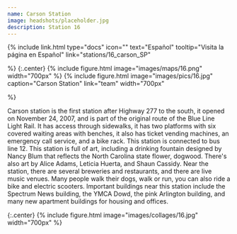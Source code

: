 ```yaml
---
name: Carson Station
image: headshots/placeholder.jpg
description: Station 16
---
```


{%
  include link.html
  type="docs"
  icon=""
  text="Español"
  tooltip="Visita la página en Español"
  link="stations/16_carson_SP"

%}
{:.center}
{%
  include figure.html
  image="images/maps/16.png"
  width="700px"
%}
{%
  include figure.html
  image="images/pics/16.jpg"
  caption="Carson Station"
  link="team"
  width="700px"

%}


Carson station is the first station after Highway 277 to the south, it opened on November 24, 2007, and is part of the original route of the Blue Line Light Rail. It has access through sidewalks, it has two platforms with six covered waiting areas with benches, it also has ticket vending machines, an emergency call service, and a bike rack. This station is connected to bus line 12.
This station is full of art, including a drinking fountain designed by Nancy Blum that reflects the North Carolina state flower, dogwood. There's also art by Alice Adams, Leticia Huerta, and Shaun Cassidy.
Near the station, there are several breweries and restaurants, and there are live music venues. Many people walk their dogs, walk or run, you can also ride a bike and electric scooters.
Important buildings near this station include the Spectrum News building, the YMCA Dowd, the pink Arlington building, and many new apartment buildings for housing and offices.

{:.center}
{%
include figure.html
image="images/collages/16.jpg"
width="700px"
%}